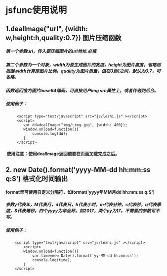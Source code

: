 # jsfunc使用说明
## 1.dealImage("url", {width: w,height:h,quality:0.7}) 图片压缩函数
#####  第一个参数url，传入要压缩图片的url地址.必填
#####  第二个参数为一个对象，width为要生成图片的宽度，height为图片高度，省略则根据width计算原图片比例。quality为图片质量，值在0到1之间，默认为0.7，可省略。
##### 函数返回值为图片base64编码，可直接用户img src属性上，或者传送到后台。
#####  使用例子：
```
     <script type="text/javascript" src="js/lezhi.js" ></script>
     <script>				
		var dd=dealImage("img/timg.jpg", {width: 400});
		window.onload=function(){
			console.log(dd);
		}
     </script>
 ```
####  使用注意：使用dealImage返回值要在页面加载完成之后。
## 2. new Date().format('yyyy-MM-dd hh:mm:ss q:S') 格式化时间输出
#### format里可使用自定义分隔符，如format('yyyy年MM月dd hh:mm:ss q:S')
##### 参数y代表年，M代表月，d代表日，h代表小时，m代表分钟，s代表秒，q代表季度，S代表毫秒。四个yyyy为年全称，如2017，两个yy为17。不需要的参数可不写。
##### 使用例子：
```
	<script type="text/javascript" src="js/lezhi.js" ></script>
     	<script>
		window.onload=function(){
			var time=new Date().format('yy-MM-dd hh:mm:ss');
			console.log(time);
		}
	</script>
```
